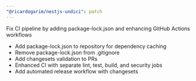 ```yaml
---
"@ricardogarim/nestjs-undici": patch
---
```


Fix CI pipeline by adding package-lock.json and enhancing GitHub Actions workflows

- Add package-lock.json to repository for dependency caching
- Remove package-lock.json from .gitignore
- Add changesets validation to PRs
- Enhanced CI with separate lint, test, build, and security jobs
- Add automated release workflow with changesets